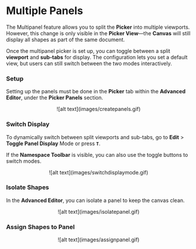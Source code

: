 # Multiple Panels


The Multipanel feature allows you to split the **Picker** into multiple viewports. However, this change is only visible in the **Picker View**—the **Canvas** will still display all shapes as part of the same document.

Once the multipanel picker is set up, you can toggle between a split **viewport** and **sub-tabs** for display. The configuration lets you set a default view, but users can still switch between the two modes interactively.


### Setup

Setting up the panels must be done in the **Picker** tab within the **Advanced Editor**, under the **Picker Panels** section.


<center>![alt text](images/createpanels.gif)</center>


### Switch Display

To dynamically switch between split viewports and sub-tabs, go to **Edit** > **Toggle Panel Display** Mode or press **`T`**.

If the **Namespace Toolbar** is visible, you can also use the toggle buttons to switch modes.

<center>![alt text](images/switchdisplaymode.gif)</center>


### Isolate Shapes

In the **Advanced Editor**, you can isolate a panel to keep the canvas clean.

<center>![alt text](images/isolatepanel.gif)</center>


### Assign Shapes to Panel

<center>![alt text](images/assignpanel.gif)</center>